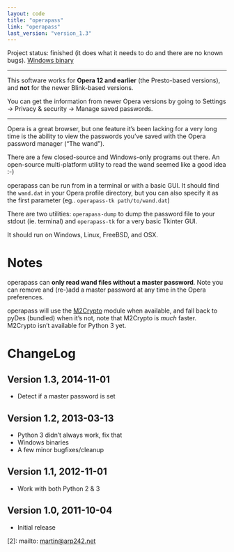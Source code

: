 ```yaml
---
layout: code
title: "operapass"
link: "operapass"
last_version: "version_1.3"
---
```


Project status: finished (it does what it needs to do and there are no known bugs).
[Windows binary](https://bitbucket.org/Carpetsmoker/operapass/downloads/operapass-1.2-windows.zip)

-----------------------------------------

This software works for **Opera 12 and earlier** (the Presto-based versions),
and **not** for the newer Blink-based versions.

You can get the information from newer Opera versions by going to Settings ->
Privacy & security -> Manage saved passwords.

--------

Opera is a great browser, but one feature it’s been lacking for a very long
time is the ability to view the passwords you’ve saved with the Opera password
manager (“The wand”).

There are a few closed-source and Windows-only programs out there. An
open-source multi-platform utility to read the wand seemed like a good idea :-)

operapass can be run from in a terminal or with a basic GUI. It should find the
`wand.dat` in your Opera profile directory, but you can also specify it as the
first parameter (eg.. `operapass-tk path/to/wand.dat`)

There are two utilities: `operapass-dump` to dump the password file to your
stdout (ie. terminal) and `operapass-tk` for a very basic Tkinter GUI.

It should run on Windows, Linux, FreeBSD, and OSX.

Notes
=====
operapass can **only read wand files without a master password**. Note you can
remove and (re-)add a master password at any time in the Opera preferences.

operapass will use the [M2Crypto][1] module when available, and fall back to pyDes
(bundled) when it’s not, note that M2Crypto is *much* faster. M2Crypto isn’t
available for Python 3 yet.

ChangeLog
=========

Version 1.3, 2014-11-01
-----------------------
- Detect if a master password is set

Version 1.2, 2013-03-13
---------------------
- Python 3 didn’t always work, fix that
- Windows binaries
- A few minor bugfixes/cleanup

Version 1.1, 2012-11-01
---------------------
- Work with both Python 2 & 3

Version 1.0, 2011-10-04
---------------------
- Initial release


[1]: https://pypi.python.org/pypi/M2Crypto
[2]: mailto: martin@arp242.net
